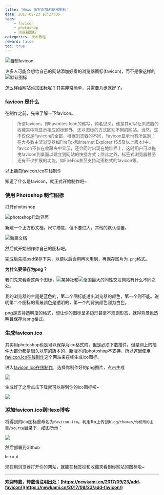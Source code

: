 ```yaml
---
title: 'Hexo 博客添加浏览器图标'
date: 2017-09-23 10:27:06
tags: 
    - favicon
    - photoshop
    - 浏览器图标
categories: 技术教程
reward: false
toc: true
---
```


![自制favicon](https://i.loli.net/2017/09/23/59c5d0b403964.png)

许多人可能会想给自己的网站添加好看的浏览器图标(favicon)，而不是像这样的![](https://i.loli.net/2017/09/23/59c5cdd49b625.png)默认图标

怎么样给网站添加图标呢？其实非常简单，只需要几步就好了。

<!-- more -->

### favicon 是什么

在制作之前，先来了解一下favicon。

>所谓favicon，即Favorites Icon的缩写，顾名思义，便是其可以让浏览器的收藏夹中除显示相应的标题外，还以图标的方式区别不同的网站。当然，这不仅仅是Favicon的全部，根据浏览器的不同，Favicon显示也有所区别：在大多数主流浏览器如FireFox和Internet Explorer (5.5及以上版本)中，favicon不仅在收藏夹中显示，还会同时出现在地址栏上，这时用户可以拖曳favicon到桌面以建立到网站的快捷方式；除此之外，标签式浏览器甚至还有不少扩展的功能，如FireFox甚至支持动画格式的favicon等。

以上摘自[favicon.ico在线制作](http://www.faviconico.org/)

知道了什么是favicon，就正式开始制作吧~

### 使用 Photoshop 制作图标

打开photoshop

![photoshop启动界面](https://i.loli.net/2017/09/23/59c5d2bcab5ca.png)

新建一个正方形文档，尺寸随意，但不要过大，其他的默认设置。

![新建文档](https://i.loli.net/2017/09/23/59c5d5b288332.png)

然后就开始制作你自己的图标吧。

完成后先把psd保存下来，以便以后会用再次用到，再保存图片为`.png`格式。

**为什么要保存为png？**

我们先来看看这两个图标，![某神社](https://i.loli.net/2017/09/23/59c5d82c9ef0f.png)和![全国最大的同性交友网站](https://i.loli.net/2017/09/23/59c5d82c9fc45.png)有什么不同之处。

我的浏览器的主题是蓝色的，第二个图标能透出浏览器的颜色，第一个则不能。说明第二个图标的背景颜色是透明的，第一个的背景颜色则为白色。

png是支持透明度的格式，想让你的图标呈多边形甚至不规则形态，就得背景色透明且保存为png格式。

### 生成favicon.ico

其实用photoshop也是可以保存为ico格式的，但是必须下载插件。但是网上的插件大部分都是很久以前的版本的，新版本的photoshop不支持，所以这里使用[favicon.ico在线制作](http://www.faviconico.org/)这个网站来在线生成ico图标。

进入[favicon.ico在线制作](http://www.faviconico.org/)，选择你制作好的png图片，点击生成

![](https://i.loli.net/2017/09/23/59c6119010812.png)

生成好了之后点击下载就可以得到你的ico图标啦~

![](https://i.loli.net/2017/09/23/59c61269951e0.png)

### 添加favicon.ico到Hexo博客

将得到的ico图标重命名为`favicon.ico`。利用ftp上传到`blog/themes/你使用的主题/source`目录下，如图所示：

![](https://i.loli.net/2017/09/23/59c6154d55a79.png)

然后部署到Github

```bash
hexo d
```

现在用浏览器打开你的网站，就能在标签栏和收藏夹看到你网站的图标啦~

---

**欢迎转载，转载请注明出处：[https://newkami.cn/2017/09/23/add-favicon/](https://newkami.cn/2017/09/23/add-favicon/)**
